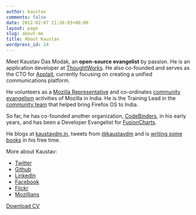 ```yaml
---
author: kaustav
comments: false
date: 2012-02-07 21:26:03+00:00
layout: page
slug: about-me
title: About Kaustav
wordpress_id: 24
---
```


Meet Kaustav Das Modak, an **open-source evangelist** by passion. He is an application developer at [ThoughtWorks](http://thoughtworks.com). He also co-founded and serves as the CTO for [Applait](http://applait.com), currently focusing on creating a unified communications platform.

He volunteers as a [Mozilla Representative](https://reps.mozilla.org/u/kaustavdm/) and co-ordinates [community evangelism](http://wiki.mozillaindia.org/Task_force/Evangelism) activities of Mozilla in India. He is the Training Lead in the [community team](https://wiki.mozilla.org/FirefoxOS/Community/India) that helped bring Firefox OS to India.

So far, he has co-founded another organization, [CodeBinders](http://codebinders.com), in his early years, and has been a Developer Evangelist for [FusionCharts](http://fusioncharts.com).

He blogs at [kaustavdm.in](http://kaustavdm.in), tweets from [@kaustavdm](http://twitter.com/kaustavdm) and is [writing some books](https://leanpub.com/u/kaustavdm) in his free time.

More about Kaustav:

* [Twitter](http://twitter.com/kaustavdm)
* [Github](https://github.com/kaustavdm)
* [LinkedIn](http://in.linkedin.com/in/kaustavdm/)
* [Facebook](https://facebook.com/kaustavdm)
* [Flickr](http://www.flickr.com/photos/kaustav_das_modak/)
* [Mozillians](https://mozillians.org/en-US/u/kaustavdm/)

[Download CV](https://kaustavdm.in/static/cv/Kaustav-CV-Dec-2015.pdf)
